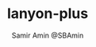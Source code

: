 ---
title: lanyon-plus
github: https://github.com/dyndna/lanyon-plus
demo: http://dyndna.github.io/lanyon-plus
author: Samir Amin @SBAmin
ssg:
  - Jekyll
cms:
  - No Cms
---